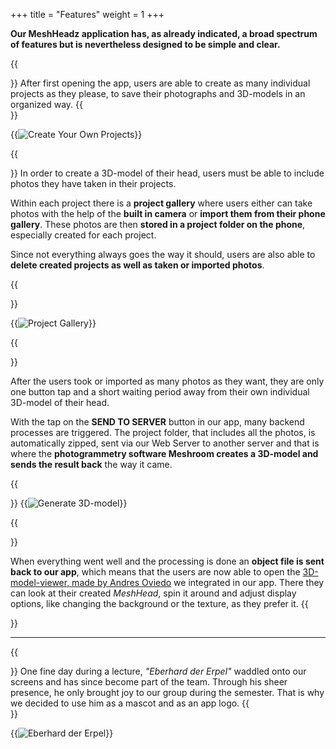 +++
title = "Features"
weight = 1
+++

**Our MeshHeadz application has, as already indicated, a broad spectrum of features but is nevertheless designed to be simple and clear.**  


{{<section title="Create Your Own Projects">}} 
After first opening the app, users are able to create as many individual projects as they please, to save their photographs and 3D-models in an organized way. 
{{</section>}}

{{<image src="createproject.png" alt="Create Your Own Projects" caption="Create Your Own Projects">}}

{{<section title="Take Photos With The Built In Camera">}} 
In order to create a 3D-model of their head, users must be able to include photos they have taken in their projects. 

Within each project there is a **project gallery** where users either can take photos with the help of the **built in camera** or **import them from their phone gallery**. These photos are then **stored in a project folder on the phone**, especially created for each project. 

Since not everything always goes the way it should, users are also able to **delete created projects as well as taken or imported photos**. 

{{</section>}}

{{<image src="projectgallery.png" alt="Project Gallery" caption="Project Gallery">}}

{{<section title="Generate A 3D-Model With Only One Button Tap">}} 

After the users took or imported as many photos as they want, they are only one button tap and a short waiting period away from their own individual 3D-model of their head. 

With the tap on the **SEND TO SERVER** button in our app, many backend processes are triggered. 
The project folder, that includes all the photos, is automatically zipped, sent via our Web Server to another server and that is where the **photogrammetry software Meshroom creates a 3D-model and sends the result back** the way it came.

{{</section>}}
{{<image src="generatemodel.png" alt="Generate 3D-model" caption="Generate 3D-model">}}

{{<section title="Spin Your 3D-Head Right Round, Right Round">}} 

When everything went well and the processing is done an **object file is sent back to our app**, which means that the users are now able to open the [3D-model-viewer, made by Andres Oviedo](https://github.com/the3deers/android-3D-model-viewer) we integrated in our app. There they can look at their created _MeshHead_, spin it around and adjust display options, like changing the background or the texture, as they prefer it. 
{{</section>}}
___
{{<section title="Since Some May Wonder…What About The Duck?">}} 
One fine day during a lecture, _"Eberhard der Erpel"_ waddled onto our screens and has since become part of the team. Through his sheer presence, he only brought joy to our group during the semester. That is why we decided to use him as a mascot and as an app logo.
{{</section>}}

{{<image src="eberhard.jpg" alt="Eberhard der Erpel" caption="Eberhard der Erpel">}}

